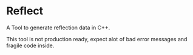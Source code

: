 # Reflect
A Tool to generate reflection data in C++.

This tool is not production ready, expect alot of bad error messages and fragile code inside.
